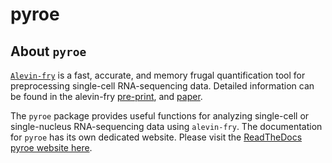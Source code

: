 # pyroe

## About `pyroe`

[`Alevin-fry`](https://github.com/COMBINE-lab/alevin-fry) is a fast, accurate, and memory frugal quantification tool for preprocessing single-cell RNA-sequencing data. Detailed information can be found in the alevin-fry [pre-print](https://www.biorxiv.org/content/10.1101/2021.06.29.450377v2), and [paper](https://www.nature.com/articles/s41592-022-01408-3).

The `pyroe` package provides useful functions for analyzing single-cell or single-nucleus RNA-sequencing data using `alevin-fry`.  The documentation for `pyroe` has its own dedicated website.  Please visit the [ReadTheDocs pyroe website here](https://pyroe.readthedocs.io).
